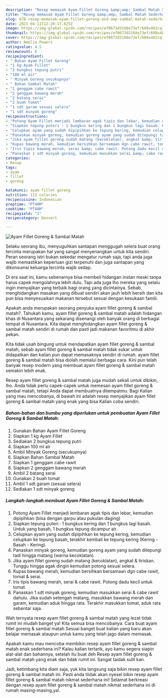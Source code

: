 ```yaml
---
description: "Resep memasak Ayam Fillet Goreng &amp;amp; Sambal Matah Sederhana dan Mudah Dibuat"
title: "Resep memasak Ayam Fillet Goreng &amp;amp; Sambal Matah Sederhana dan Mudah Dibuat"
slug: 678-resep-memasak-ayam-fillet-goreng-and-amp-sambal-matah-sederhana-dan-mudah-dibuat
date: 2021-04-11T12:20:17.625Z
image: https://img-global.cpcdn.com/recipes/ef0673d3168e73ef/680x482cq70/ayam-fillet-goreng-sambal-matah-foto-resep-utama.jpg
thumbnail: https://img-global.cpcdn.com/recipes/ef0673d3168e73ef/680x482cq70/ayam-fillet-goreng-sambal-matah-foto-resep-utama.jpg
cover: https://img-global.cpcdn.com/recipes/ef0673d3168e73ef/680x482cq70/ayam-fillet-goreng-sambal-matah-foto-resep-utama.jpg
author: Amelia Powers
ratingvalue: 4.5
reviewcount: 6
recipeingredient:
- " Bahan Ayam Fillet Goreng"
- "1 kg Ayam Fillet"
- "2 bungkus tepung putri"
- "100 ml air"
- " Minyak Goreng secukupnya"
- " Bahan Sambal Matah"
- "1 genggam cabe rawit"
- "2 genggam bawang merah"
- "2 batang serai"
- "2 buah tomat"
- "1 sdt garam sesuai selera"
- "1 sdt minyak goreng"
recipeinstructions:
- "Potong Ayam Fillet menjadi lembaran agak tipis dan lebar, kemudian dipipihkan (bisa dengan garpu atau pukulan daging)"
- "Siapkan tepung puteri : 1 bungkus kering dan 1 bungkus lagi basah. Untuk yang basah, 1 bungkus tepung dicampur air."
- "Celupkan ayam yang sudah dipipihkan ke tepung kering, kemudian celupkan ke tepung basah, terakhir kembali ke tepung kering (Kering - Basah - Kering)."
- "Panaskan minyak goreng, kemudian goreng ayam yang sudah ditepungi tadi hingga matang (warna kecoklatan)."
- "Jika ayam fillet goreng sudah matang (kecoklatan), angkat &amp; tiriskan. Tunggu hingga agak dingin kemudian potong sesuai selera."
- "Kupas bawang merah, kemudian bersihkan bersamaan dgn cabe rawit, tomat &amp; serai."
- "Iris tipis bawang merah, serai &amp; cabe rawit. Potong dadu kecil untuk tomat."
- "Panaskan 1 sdt minyak goreng, kemudian masukkan serai &amp; cabe rawit dahulu. Jika sudah setengah matang, masukkan bawang merah dan garam, kemudian aduk hingga rata. Terakhir masukkan tomat, aduk rata sebentar saja."
categories:
- Resep
tags:
- ayam
- fillet
- goreng

katakunci: ayam fillet goreng 
nutrition: 112 calories
recipecuisine: Indonesian
preptime: "PT40M"
cooktime: "PT48M"
recipeyield: "1"
recipecategory: Dessert

---
```



![Ayam Fillet Goreng &amp; Sambal Matah](https://img-global.cpcdn.com/recipes/ef0673d3168e73ef/680x482cq70/ayam-fillet-goreng-sambal-matah-foto-resep-utama.jpg)

Selaku seorang ibu, menyuguhkan santapan menggugah selera buat orang tercinta merupakan hal yang sangat menyenangkan untuk kita sendiri. Peran seorang istri bukan sekedar mengatur rumah saja, tapi anda juga wajib memastikan keperluan gizi terpenuhi dan juga santapan yang dikonsumsi keluarga tercinta wajib sedap.

Di era  saat ini, kamu sebenarnya bisa membeli hidangan instan meski tanpa harus capek mengolahnya lebih dulu. Tapi ada juga lho mereka yang selalu ingin menyajikan yang terbaik bagi orang yang dicintainya. Sebab, menghidangkan masakan yang dibuat sendiri akan jauh lebih bersih dan kita pun bisa menyesuaikan makanan tersebut sesuai dengan kesukaan famili. 



Apakah anda merupakan seorang penyuka ayam fillet goreng &amp; sambal matah?. Tahukah kamu, ayam fillet goreng &amp; sambal matah adalah hidangan khas di Nusantara yang sekarang disenangi oleh banyak orang di berbagai tempat di Nusantara. Kita dapat menghidangkan ayam fillet goreng &amp; sambal matah sendiri di rumah dan pasti jadi makanan favoritmu di akhir pekan.

Kita tidak usah bingung untuk mendapatkan ayam fillet goreng &amp; sambal matah, sebab ayam fillet goreng &amp; sambal matah tidak sukar untuk didapatkan dan kalian pun dapat memasaknya sendiri di rumah. ayam fillet goreng &amp; sambal matah bisa diolah memalui berbagai cara. Kini pun telah banyak resep modern yang membuat ayam fillet goreng &amp; sambal matah semakin lebih enak.

Resep ayam fillet goreng &amp; sambal matah juga mudah sekali untuk dibikin, lho. Anda tidak perlu capek-capek untuk memesan ayam fillet goreng &amp; sambal matah, tetapi Anda dapat membuatnya ditempatmu. Bagi Kalian yang mau mencobanya, di bawah ini adalah resep menyajikan ayam fillet goreng &amp; sambal matah yang enak yang bisa Kalian coba sendiri.

<!--inarticleads1-->

##### Bahan-bahan dan bumbu yang diperlukan untuk pembuatan Ayam Fillet Goreng &amp; Sambal Matah:

1. Gunakan  Bahan Ayam Fillet Goreng
1. Siapkan 1 kg Ayam Fillet
1. Sediakan 2 bungkus tepung putri
1. Siapkan 100 ml air
1. Ambil  Minyak Goreng (secukupnya)
1. Siapkan  Bahan Sambal Matah
1. Siapkan 1 genggam cabe rawit
1. Siapkan 2 genggam bawang merah
1. Ambil 2 batang serai
1. Gunakan 2 buah tomat
1. Ambil 1 sdt garam (sesuai selera)
1. Sediakan 1 sdt minyak goreng




<!--inarticleads2-->

##### Langkah-langkah membuat Ayam Fillet Goreng &amp; Sambal Matah:

1. Potong Ayam Fillet menjadi lembaran agak tipis dan lebar, kemudian dipipihkan (bisa dengan garpu atau pukulan daging)
1. Siapkan tepung puteri : 1 bungkus kering dan 1 bungkus lagi basah. Untuk yang basah, 1 bungkus tepung dicampur air.
1. Celupkan ayam yang sudah dipipihkan ke tepung kering, kemudian celupkan ke tepung basah, terakhir kembali ke tepung kering (Kering - Basah - Kering).
1. Panaskan minyak goreng, kemudian goreng ayam yang sudah ditepungi tadi hingga matang (warna kecoklatan).
1. Jika ayam fillet goreng sudah matang (kecoklatan), angkat &amp; tiriskan. Tunggu hingga agak dingin kemudian potong sesuai selera.
1. Kupas bawang merah, kemudian bersihkan bersamaan dgn cabe rawit, tomat &amp; serai.
1. Iris tipis bawang merah, serai &amp; cabe rawit. Potong dadu kecil untuk tomat.
1. Panaskan 1 sdt minyak goreng, kemudian masukkan serai &amp; cabe rawit dahulu. Jika sudah setengah matang, masukkan bawang merah dan garam, kemudian aduk hingga rata. Terakhir masukkan tomat, aduk rata sebentar saja.




Wah ternyata resep ayam fillet goreng &amp; sambal matah yang lezat tidak rumit ini mudah banget ya! Kita semua bisa mencobanya. Cara buat ayam fillet goreng &amp; sambal matah Sesuai banget buat kalian yang baru akan belajar memasak ataupun untuk kamu yang telah jago dalam memasak.

Apakah kamu mau mencoba membikin resep ayam fillet goreng &amp; sambal matah enak sederhana ini? Kalau kalian tertarik, ayo kamu segera siapin alat-alat dan bahannya, setelah itu buat deh Resep ayam fillet goreng &amp; sambal matah yang enak dan tidak rumit ini. Sangat taidak sulit kan. 

Jadi, ketimbang kita diam saja, yuk kita langsung saja bikin resep ayam fillet goreng &amp; sambal matah ini. Pasti anda tiidak akan nyesel bikin resep ayam fillet goreng &amp; sambal matah nikmat sederhana ini! Selamat berkreasi dengan resep ayam fillet goreng &amp; sambal matah nikmat sederhana ini di rumah masing-masing,ya!.

